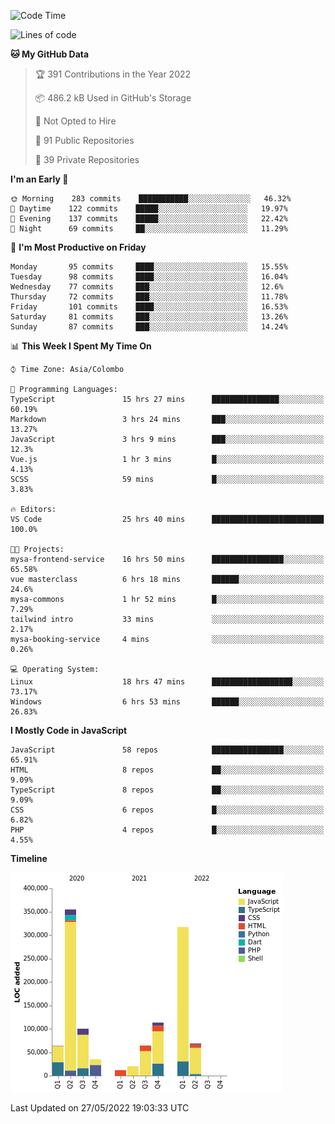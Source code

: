 
<!--START_SECTION:waka-->
![Code Time](http://img.shields.io/badge/Code%20Time-0%20secs-blue)

![Lines of code](https://img.shields.io/badge/From%20Hello%20World%20I%27ve%20Written-1%20Million%20lines%20of%20code-blue)

**🐱 My GitHub Data** 

> 🏆 391 Contributions in the Year 2022
 > 
> 📦 486.2 kB Used in GitHub's Storage 
 > 
> 🚫 Not Opted to Hire
 > 
> 📜 91 Public Repositories 
 > 
> 🔑 39 Private Repositories  
 > 
**I'm an Early 🐤** 

```text
🌞 Morning    283 commits    ███████████░░░░░░░░░░░░░░   46.32% 
🌆 Daytime    122 commits    █████░░░░░░░░░░░░░░░░░░░░   19.97% 
🌃 Evening    137 commits    █████░░░░░░░░░░░░░░░░░░░░   22.42% 
🌙 Night      69 commits     ██░░░░░░░░░░░░░░░░░░░░░░░   11.29%

```
📅 **I'm Most Productive on Friday** 

```text
Monday       95 commits     ████░░░░░░░░░░░░░░░░░░░░░   15.55% 
Tuesday      98 commits     ████░░░░░░░░░░░░░░░░░░░░░   16.04% 
Wednesday    77 commits     ███░░░░░░░░░░░░░░░░░░░░░░   12.6% 
Thursday     72 commits     ███░░░░░░░░░░░░░░░░░░░░░░   11.78% 
Friday       101 commits    ████░░░░░░░░░░░░░░░░░░░░░   16.53% 
Saturday     81 commits     ███░░░░░░░░░░░░░░░░░░░░░░   13.26% 
Sunday       87 commits     ███░░░░░░░░░░░░░░░░░░░░░░   14.24%

```


📊 **This Week I Spent My Time On** 

```text
⌚︎ Time Zone: Asia/Colombo

💬 Programming Languages: 
TypeScript               15 hrs 27 mins      ███████████████░░░░░░░░░░   60.19% 
Markdown                 3 hrs 24 mins       ███░░░░░░░░░░░░░░░░░░░░░░   13.27% 
JavaScript               3 hrs 9 mins        ███░░░░░░░░░░░░░░░░░░░░░░   12.3% 
Vue.js                   1 hr 3 mins         █░░░░░░░░░░░░░░░░░░░░░░░░   4.13% 
SCSS                     59 mins             █░░░░░░░░░░░░░░░░░░░░░░░░   3.83%

🔥 Editors: 
VS Code                  25 hrs 40 mins      █████████████████████████   100.0%

🐱‍💻 Projects: 
mysa-frontend-service    16 hrs 50 mins      ████████████████░░░░░░░░░   65.58% 
vue masterclass          6 hrs 18 mins       ██████░░░░░░░░░░░░░░░░░░░   24.6% 
mysa-commons             1 hr 52 mins        █░░░░░░░░░░░░░░░░░░░░░░░░   7.29% 
tailwind intro           33 mins             ░░░░░░░░░░░░░░░░░░░░░░░░░   2.17% 
mysa-booking-service     4 mins              ░░░░░░░░░░░░░░░░░░░░░░░░░   0.26%

💻 Operating System: 
Linux                    18 hrs 47 mins      ██████████████████░░░░░░░   73.17% 
Windows                  6 hrs 53 mins       ██████░░░░░░░░░░░░░░░░░░░   26.83%

```

**I Mostly Code in JavaScript** 

```text
JavaScript               58 repos            ████████████████░░░░░░░░░   65.91% 
HTML                     8 repos             ██░░░░░░░░░░░░░░░░░░░░░░░   9.09% 
TypeScript               8 repos             ██░░░░░░░░░░░░░░░░░░░░░░░   9.09% 
CSS                      6 repos             █░░░░░░░░░░░░░░░░░░░░░░░░   6.82% 
PHP                      4 repos             █░░░░░░░░░░░░░░░░░░░░░░░░   4.55%

```


**Timeline**

![Chart not found](https://raw.githubusercontent.com/ccweerasinghe1994/ccweerasinghe1994/master/charts/bar_graph.png) 


 Last Updated on 27/05/2022 19:03:33 UTC
<!--END_SECTION:waka-->
